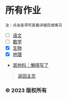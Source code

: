 # 所有作业

    注：点击各项可查看详细完成情况

- [ ] [语文](https://zhs141.github.io/homework/eight_han/yvwen.html)
- [ ] [数学](https://zhs141.github.io/homework/eight_han/shuxue.html)
- [x] [生物](https://zhs141.github.io/homework/eight_han/shengwu.html)
- [x] [地理](https://zhs141.github.io/homework/eight_han/dili.html)
- [其他科：懒得写了](https://zhs141.github.io/homework/eight_han)


>[返回主页](https://zhs141.github.io/homework)

### © 2023 版权所有
